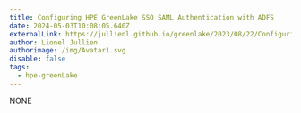 ```yaml
---
title: Configuring HPE GreenLake SSO SAML Authentication with ADFS
date: 2024-05-03T10:08:05.640Z
externalLink: https://jullienl.github.io/greenlake/2023/08/22/Configuring-HPE-GreenLake-SSO-SAML-Authentication-with-ADFS.html
author: Lionel Jullien
authorimage: /img/Avatar1.svg
disable: false
tags:
  - hpe-greenLake
---
```

NONE